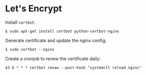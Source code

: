# Let's Encrypt

Install `certbot`:

```
$ sudo apt-get install certbot python-certbot-nginx
```

Generate certificate and update the nginx config;

```
$ sudo certbot --nginx
```

Create a cronjob to renew the certificate daily:

```
43 6 * * * certbot renew --post-hook "systemctl reload nginx"
```
